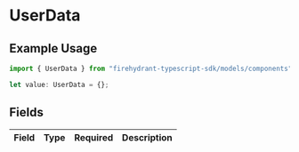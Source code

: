 # UserData

## Example Usage

```typescript
import { UserData } from "firehydrant-typescript-sdk/models/components";

let value: UserData = {};
```

## Fields

| Field       | Type        | Required    | Description |
| ----------- | ----------- | ----------- | ----------- |